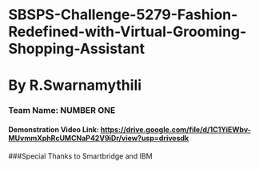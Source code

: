 # SBSPS-Challenge-5279-Fashion-Redefined-with-Virtual-Grooming-Shopping-Assistant
# By R.Swarnamythili
### Team Name: NUMBER ONE

#### Demonstration Video Link: https://drive.google.com/file/d/1C1YiEWbv-MUvmmXphRcUMCNaP42V9iDr/view?usp=drivesdk
###Special Thanks to Smartbridge and IBM
